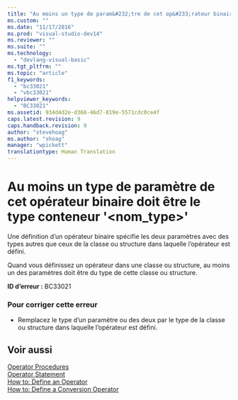 ```yaml
---
title: "Au moins un type de param&#232;tre de cet op&#233;rateur binaire doit &#234;tre le type conteneur &#39;&lt;nom_type&gt;&#39; | Microsoft Docs"
ms.custom: ""
ms.date: "11/17/2016"
ms.prod: "visual-studio-dev14"
ms.reviewer: ""
ms.suite: ""
ms.technology: 
  - "devlang-visual-basic"
ms.tgt_pltfrm: ""
ms.topic: "article"
f1_keywords: 
  - "bc33021"
  - "vbc33021"
helpviewer_keywords: 
  - "BC33021"
ms.assetid: 934d4d2e-d368-46d7-819e-5571cdc0ce4f
caps.latest.revision: 9
caps.handback.revision: 9
author: "stevehoag"
ms.author: "shoag"
manager: "wpickett"
translationtype: Human Translation
---
```

# Au moins un type de param&#232;tre de cet op&#233;rateur binaire doit &#234;tre le type conteneur &#39;&lt;nom_type&gt;&#39;
Une définition d’un opérateur binaire spécifie les deux paramètres avec des types autres que ceux de la classe ou structure dans laquelle l’opérateur est défini.  
  
 Quand vous définissez un opérateur dans une classe ou structure, au moins un des paramètres doit être du type de cette classe ou structure.  
  
 **ID d’erreur :** BC33021  
  
### Pour corriger cette erreur  
  
-   Remplacez le type d’un paramètre ou des deux par le type de la classe ou structure dans laquelle l’opérateur est défini.  
  
## Voir aussi  
 [Operator Procedures](../../visual-basic/programming-guide/language-features/procedures/operator-procedures.md)   
 [Operator Statement](../../visual-basic/language-reference/statements/operator-statement.md)   
 [How to: Define an Operator](../../visual-basic/programming-guide/language-features/procedures/how-to-define-an-operator.md)   
 [How to: Define a Conversion Operator](../../visual-basic/programming-guide/language-features/procedures/how-to-define-a-conversion-operator.md)